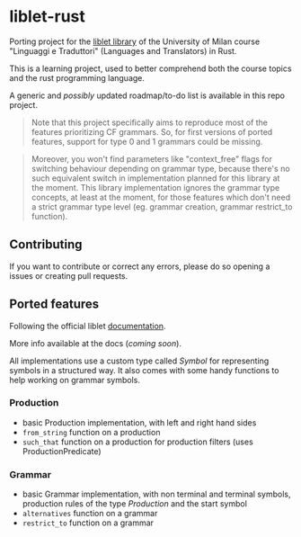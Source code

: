 # liblet-rust

Porting project for the [liblet library](https://github.com/let-unimi/liblet) of the University of Milan course "Linguaggi e Traduttori" (Languages and Translators) in Rust.

This is a learning project, used to better comprehend both the course topics and the rust programming language.

A generic and _possibly_ updated roadmap/to-do list is available in this repo project.

> Note that this project specifically aims to reproduce most of the features prioritizing CF grammars. So, for first versions of ported features, support for type 0 and 1 grammars could be missing.

> Moreover, you won't find parameters like "context_free" flags for switching behaviour depending on grammar type, because there's no such equivalent switch in implementation planned for this library at the moment. This library implementation ignores the grammar type concepts, at least at the moment, for those features which don't need a strict grammar type level (eg. grammar creation, grammar restrict_to function).

## Contributing

If you want to contribute or correct any errors, please do so opening a issues or creating pull requests.

## Ported features

Following the official liblet [documentation](https://liblet.readthedocs.io/en/v1.1.0-alpha/api.html#liblet.grammar.Grammar.restrict_to).

More info available at the docs (*coming soon*).

All implementations use a custom type called *Symbol* for representing symbols in a structured way. It also comes with some handy functions to help working on grammar symbols.

### Production

- basic Production implementation, with left and right hand sides
- `from_string` function on a production
- `such_that` function on a production for production filters (uses ProductionPredicate)

### Grammar

- basic Grammar implementation, with non terminal and terminal symbols, production rules of the type *Production* and the start symbol
- `alternatives` function on a grammar
- `restrict_to` function on a grammar
